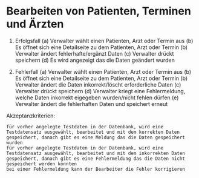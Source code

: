 # Bearbeiten von Patienten, Terminen und Ärzten

1. Erfolgsfall
    (a) Verwalter wählt einen Patienten, Arzt oder Termin aus
    (b) Es öffnet sich eine Detailseite zu dem Patienten, Arzt oder Termin
    (b) Verwalter ändert fehlerhafte/ergänzt Daten
    (c) Verwalter drückt speichern
    (d) Es wird angezeigt das die Daten geändert wurden

2. Fehlerfall
    (a) Verwalter wählt einen Patienten, Arzt oder Termin aus
    (b) Es öffnet sich eine Detailseite zu dem Patienten, Arzt oder Termin
    (b) Verwalter ändert die Daten inkorrekt/löscht erforderliche Daten
    (c) Verwalter drückt speichern
    (d) Verwalter kriegt eine Fehlermeldung, welche Daten inkorrekt eigegeben wurden/nicht fehlen dürfen
    (e) Verwalter ändert die fehlerhaften Daten und speichert erneut

Akzeptanzkriterien:

    für vorher angelegte Testdaten in der Datenbank, wird eine Testdatensatz ausgewählt, bearbeitet und mit dem korrekten Daten gespeichert, danach gibt es eine Meldung das die Daten gespeichert wurden
    für vorher angelegte Testdaten in der Datenbank, wird eine Testdatensatz ausgewählt, bearbeitet und mit dem inkorrekten Daten gespeichert, danach gibt es eine Fehlermeldung das die Daten nicht gespeichert werden konnten
    bei einer Fehlermeldung kann der Bearbeiter die Fehler korrigieren
